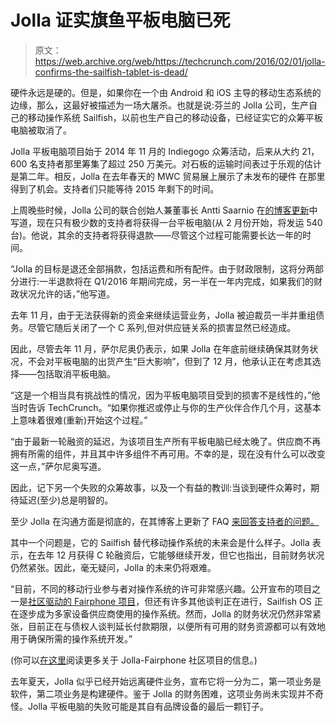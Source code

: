 # Jolla 证实旗鱼平板电脑已死 

> 原文：<https://web.archive.org/web/https://techcrunch.com/2016/02/01/jolla-confirms-the-sailfish-tablet-is-dead/>

硬件永远是硬的。但是，如果你在一个由 Android 和 iOS 主导的移动生态系统的边缘，那么，这最好被描述为一场大屠杀。也就是说:芬兰的 Jolla 公司，生产自己的移动操作系统 Sailfish，以前也生产自己的移动设备，已经证实它的众筹平板电脑被取消了。

Jolla 平板电脑项目始于 2014 年 11 月的 Indiegogo 众筹活动，后来从大约 21，600 名支持者那里筹集了超过 250 万美元。对石板的运输时间表过于乐观的估计是第二年。相反，Jolla 在去年春天的 MWC 贸易展上展示了未发布的硬件 在那里得到了机会。支持者们只能等待 2015 年剩下的时间。

上周晚些时候，Jolla 公司的联合创始人兼董事长 Antti Saarnio 在[的博客更新](https://web.archive.org/web/20230131154549/https://blog.jolla.com/jolla-tablet-closure/)中写道，现在只有极少数的支持者将获得一台平板电脑(从 2 月份开始，将发运 540 台)。他说，其余的支持者将获得退款——尽管这个过程可能需要长达一年的时间。

“Jolla 的目标是退还全部捐款，包括运费和所有配件。由于财政限制，这将分两部分进行:一半退款将在 Q1/2016 年期间完成，另一半在一年内完成，如果我们的财政状况允许的话，”他写道。

去年 11 月，由于无法获得新的资金来继续运营业务，Jolla 被迫裁员一半并重组债务。尽管它随后关闭了一个 C 系列,但对供应链关系的损害显然已经造成。

因此，尽管去年 11 月，萨尔尼奥仍表示，如果 Jolla 在年底前继续确保其财务状况，不会对平板电脑的出货产生“巨大影响”，但到了 12 月，他承认正在考虑其选择——包括取消平板电脑。

“这是一个相当具有挑战性的情况，因为平板电脑项目受到的损害不是线性的，”他当时告诉 TechCrunch。“如果你推迟或停止与你的生产伙伴合作几个月，这基本上意味着很难(重新)开始这个过程。”

“由于最新一轮融资的延迟，为该项目生产所有平板电脑已经太晚了。供应商不再拥有所需的组件，并且其中许多组件不再可用。不幸的是，现在没有什么可以改变这一点，”萨尔尼奥写道。

因此，记下另一个失败的众筹故事，以及一个有益的教训:当谈到硬件众筹时，期待延迟(至少)总是明智的。

至少 Jolla 在沟通方面是彻底的，在其博客上更新了 FAQ [来回答支持者的问题。](https://web.archive.org/web/20230131154549/https://blog.jolla.com/jolla-tablet-closure/)

其中一个问题是，它的 Sailfish 替代移动操作系统的未来会是什么样子。Jolla 表示，在去年 12 月获得 C 轮融资后，它能够继续开发，但它也指出，目前财务状况仍然紧张。因此，毫无疑问，Jolla 的未来仍将艰难。

“目前，不同的移动行业参与者对操作系统的许可非常感兴趣。公开宣布的项目之一是[社区驱动的 Fairphone 项目](https://web.archive.org/web/20230131154549/https://www.fairphone.com/2015/10/22/jolla-community-working-on-sailfish-os-for-the-fairphone-2/)，但还有许多其他谈判正在进行，Sailfish OS 正在逐步成为多家设备供应商使用的操作系统。然而，Jolla 的财务状况仍然非常紧张，目前正在与债权人谈判延长付款期限，以便所有可用的财务资源都可以有效地用于确保所需的操作系统开发。”

(你可以[在这里](https://web.archive.org/web/20230131154549/http://reviewjolla.blogspot.fi/2016/01/news-story-sailfish-os-on-fairphone-2.html)阅读更多关于 Jolla-Fairphone 社区项目的信息。)

去年夏天，Jolla 似乎已经开始远离硬件业务，宣布它将一分为二，第一项业务是软件，第二项业务是构建硬件。鉴于 Jolla 的财务困难，这项业务尚未实现并不奇怪。Jolla 平板电脑的失败可能是其自有品牌设备的最后一颗钉子。
